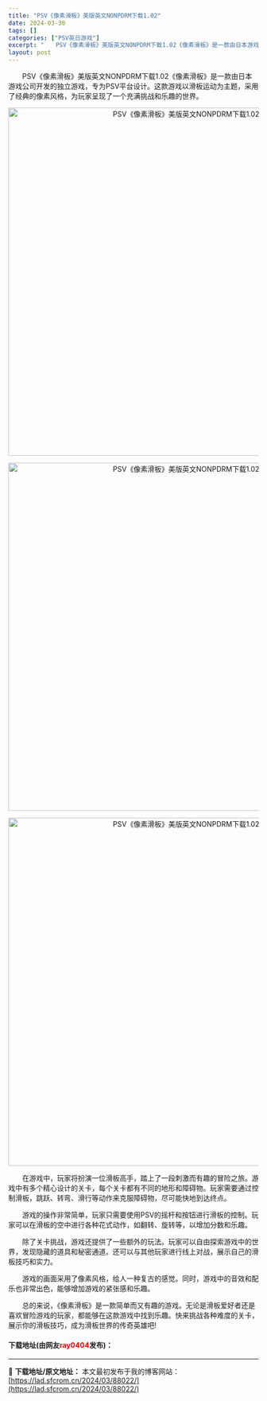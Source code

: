 ```yaml
---
title: "PSV《像素滑板》美版英文NONPDRM下载1.02"
date: 2024-03-30
tags: []
categories: ["PSV英日游戏"]
excerpt: "　　PSV《像素滑板》美版英文NONPDRM下载1.02《像素滑板》是一款由日本游戏公司开发的独立游戏，专为PSV平台设计。这款游戏以滑板运动为主题，采用了经典的像素风格，为玩家呈现了一个充满挑战和乐趣的世界。 　　在游戏中，玩家将扮演一位滑板高手，踏上了一段刺激而有趣的冒险之旅。游戏中有多个精心设&hellip;"
layout: post
---
```


 <p>　　PSV《像素滑板》美版英文NONPDRM下载1.02《像素滑板》是一款由日本游戏公司开发的独立游戏，专为PSV平台设计。这款游戏以滑板运动为主题，采用了经典的像素风格，为玩家呈现了一个充满挑战和乐趣的世界。</p> <p align="center"><img align="" border="0" src="https://lad.sfcrom.cn/wp-content/uploads/2024/03/20240330_66077f48b8e94.webp" width="700" alt="PSV《像素滑板》美版英文NONPDRM下载1.02" /></p> <p align="center"><img align="" border="0" src="https://lad.sfcrom.cn/wp-content/uploads/2024/03/20240330_66077f4922b90.webp" width="700" alt="PSV《像素滑板》美版英文NONPDRM下载1.02" /></p> <p align="center"><img align="" border="0" src="https://lad.sfcrom.cn/wp-content/uploads/2024/03/20240330_66077f497b538.webp" width="700" alt="PSV《像素滑板》美版英文NONPDRM下载1.02" /></p> <p>　　在游戏中，玩家将扮演一位滑板高手，踏上了一段刺激而有趣的冒险之旅。游戏中有多个精心设计的关卡，每个关卡都有不同的地形和障碍物。玩家需要通过控制滑板，跳跃、转弯、滑行等动作来克服障碍物，尽可能快地到达终点。</p> <p>　　游戏的操作非常简单，玩家只需要使用PSV的摇杆和按钮进行滑板的控制。玩家可以在滑板的空中进行各种花式动作，如翻转、旋转等，以增加分数和乐趣。</p> <p>　　除了关卡挑战，游戏还提供了一些额外的玩法。玩家可以自由探索游戏中的世界，发现隐藏的道具和秘密通道。还可以与其他玩家进行线上对战，展示自己的滑板技巧和实力。</p> <p>　　游戏的画面采用了像素风格，给人一种复古的感觉。同时，游戏中的音效和配乐也非常出色，能够增加游戏的紧张感和乐趣。</p> <p>　　总的来说，《像素滑板》是一款简单而又有趣的游戏。无论是滑板爱好者还是喜欢冒险游戏的玩家，都能够在这款游戏中找到乐趣。快来挑战各种难度的关卡，展示你的滑板技巧，成为滑板世界的传奇英雄吧!</p> <p><h4>下载地址(由网友<font color="red">ray0404</font>发布)：</h4></p> 

---
📖 **下载地址/原文地址：** 本文最初发布于我的博客网站：[https://lad.sfcrom.cn/2024/03/88022/](https://lad.sfcrom.cn/2024/03/88022/)
